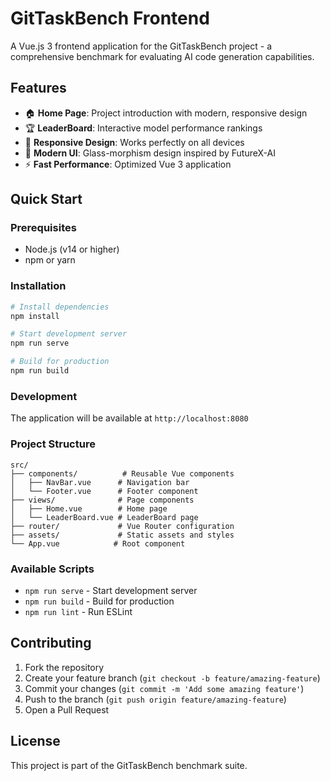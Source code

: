 # GitTaskBench Frontend

A Vue.js 3 frontend application for the GitTaskBench project - a comprehensive benchmark for evaluating AI code generation capabilities.

## Features

- 🏠 **Home Page**: Project introduction with modern, responsive design
- 🏆 **LeaderBoard**: Interactive model performance rankings
- 📱 **Responsive Design**: Works perfectly on all devices
- 🎨 **Modern UI**: Glass-morphism design inspired by FutureX-AI
- ⚡ **Fast Performance**: Optimized Vue 3 application

## Quick Start

### Prerequisites

- Node.js (v14 or higher)
- npm or yarn

### Installation

```bash
# Install dependencies
npm install

# Start development server
npm run serve

# Build for production
npm run build
```

### Development

The application will be available at `http://localhost:8080`

### Project Structure

```
src/
├── components/          # Reusable Vue components
│   ├── NavBar.vue      # Navigation bar
│   └── Footer.vue      # Footer component
├── views/              # Page components
│   ├── Home.vue        # Home page
│   └── LeaderBoard.vue # LeaderBoard page
├── router/             # Vue Router configuration
├── assets/             # Static assets and styles
└── App.vue            # Root component
```

### Available Scripts

- `npm run serve` - Start development server
- `npm run build` - Build for production
- `npm run lint` - Run ESLint

## Contributing

1. Fork the repository
2. Create your feature branch (`git checkout -b feature/amazing-feature`)
3. Commit your changes (`git commit -m 'Add some amazing feature'`)
4. Push to the branch (`git push origin feature/amazing-feature`)
5. Open a Pull Request

## License

This project is part of the GitTaskBench benchmark suite.
